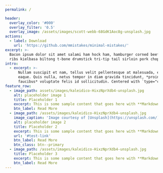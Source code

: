 ```yaml
---
permalink: /

header:
  overlay_color: '#000'
  overlay_filter: '0.5'
  overlay_image: /assets/images/scott-webb-68GdK1Aoc8g-unsplash.jpg
actions:
  - label: Download
    url: 'https://github.com/mmistakes/minimal-mistakes/'
excerpt: >-
  Bacon ipsum dolor sit amet salami ham hock ham, hamburger corned beef short
  ribs kielbasa biltong t-bone drumstick tri-tip tail sirloin pork chop.
intro:
  - excerpt: >-
      Nullam suscipit et nam, tellus velit pellentesque at malesuada, enim
      eaque. Quis nulla, netus tempor in diam gravida tincidunt, *proin
      faucibus* voluptate felis id sollicitudin. Centered with `type="center"`
feature_row:
  - image_path: assets/images/kaleidico-HixzNprXdb4-unsplash.jpg
    alt: placeholder image 1
    title: Placeholder 1
    excerpt: This is some sample content that goes here with **Markdown** formatting.
    btn_label: Read More
  - image_path: /assets/images/kaleidico-HixzNprXdb4-unsplash.jpg
    image_caption: 'Image courtesy of [Unsplash](https://unsplash.com/)'
    alt: placeholder image 2
    title: Placeholder 2
    excerpt: This is some sample content that goes here with **Markdown** formatting.
    url: '#test-link'
    btn_label: Read More
    btn_class: btn--primary
  - image_path: /assets/images/kaleidico-HixzNprXdb4-unsplash.jpg
    title: Placeholder 3
    excerpt: This is some sample content that goes here with **Markdown** formatting.
    btn_label: Read More
---
```

